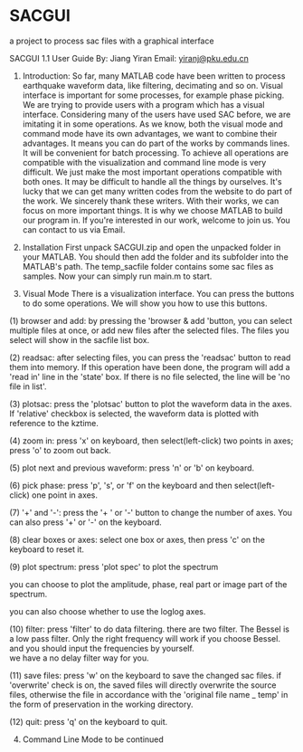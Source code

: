 # SACGUI
a project to process sac files with a graphical interface

SACGUI 1.1 User Guide
By: Jiang Yiran          Email: yiranj@pku.edu.cn

1. Introduction:
         So far, many MATLAB code have been written to process earthquake waveform data, like filtering, decimating and so on.  Visual interface is important for some processes, for example phase picking. We are trying to provide users with a program which has a visual interface. Considering many of the users have used SAC before, we are imitating it in some operations.
        As we know, both the visual mode and command mode have its own advantages, we want to combine their advantages. It means you can do part of the works by commands lines. It will be convenient for batch processing. To achieve all operations are compatible with the visualization and command line mode is very difficult. We just make the most important operations compatible with both ones.
         It may be difficult to handle all the things by ourselves. It's lucky that we can get many written codes from the website to do part of the work. We sincerely thank these writers. With their works, we can focus on more important things. It is why we choose MATLAB to build our program in.
         If you're interested in our work, welcome to join us. You can contact to us via Email.

2. Installation
         First unpack SACGUI.zip and open the unpacked folder in your MATLAB. You should then add the folder and its subfolder into the MATLAB's path. The temp_sacfile folder contains some sac files as samples. 
          Now your can simply run main.m to start.

3. Visual Mode
         There is a visualization interface. You can press the buttons to do some operations. We will show you how to use this buttons.
 

(1)	browser and add: by pressing the 'browser & add 'button, you can select multiple files at once, or add new files after the selected files. The files you select will show in the sacfile list box.

(2)	readsac: after selecting files, you can press the 'readsac' button to read them into memory. If this operation have been done, the program will add a 'read in' line in the 'state' box. If there is no file selected, the line will be 'no file in list'. 

(3)	plotsac: press the 'plotsac' button to plot the waveform data in the axes. If 'relative' checkbox is selected, the waveform data is plotted with reference to the kztime.

(4)	zoom in:  press 'x' on keyboard, then select(left-click) two points in axes;
                  press 'o' to zoom out back.
                  
(5)	plot next and previous waveform: press 'n' or 'b' on keyboard.

(6)	pick phase: press 'p', 's', or 'f' on the keyboard and then select(left-click)  one point in axes.

(7)	'+' and '-': press the '+ ' or '-' button to change the number of axes. You can also press '+' or '-' on the keyboard.

(8)	clear boxes or axes: select one box or axes, then press 'c' on the keyboard to reset it.

(9)	plot spectrum:  press 'plot spec' to plot the spectrum

you can choose to plot the amplitude, phase, real part or image part of the spectrum.

you can also choose whether to use the loglog axes.

(10) filter: press 'filter' to do data filtering.
     there are two filter. The Bessel is a low pass filter. Only the right frequency will work if you choose Bessel.
     and you should input the frequencies by yourself.                                  
     we have a no delay filter way for you.

(11) save files:   press 'w' on the keyboard to save the changed sac files.
if 'overwrite' check is on, the saved files will directly overwrite the source files, otherwise the file in accordance with the 'original file name _ temp' in the form of preservation in the working directory. 

(12) quit: press 'q' on the keyboard to quit.

4. Command Line Mode
                        to be continued
